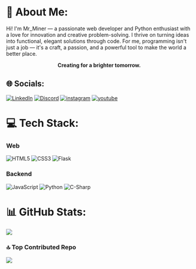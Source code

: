 # 💫 About Me:
Hi! I'm Mr_Miner — a passionate web developer and Python enthusiast with a love for innovation and creative problem-solving. I thrive on turning ideas into functional, elegant solutions through code. For me, programming isn't just a job — it's a craft, a passion, and a powerful tool to make the world a better place.
<p align="center"><strong>Creating for a brighter tomorrow.</strong></p>

## 🌐 Socials:
[![LinkedIn](https://img.shields.io/badge/LinkedIn-brightgreen?style=for-the-badge&logo=invision&logoColor=white&logoSize=auto&color=blue)](https://linkedin.com/in/mr-miner-102b43250) 
[![Discord](https://img.shields.io/badge/Discord-brightgreen?style=for-the-badge&logo=discord&logoColor=white&logoSize=auto&color=%2300008b)](https://discord.com/invite/NwwngM6PxA) 
[![instagram](https://img.shields.io/badge/instagram-brightgreen?style=for-the-badge&logo=instagram&logoColor=white&logoSize=auto&color=red)](https://instagram.com/mr0miner) 
[![youtube](https://img.shields.io/badge/youtube-brightgreen?style=for-the-badge&logo=youtube&logoColor=white&logoSize=auto&color=darkred)](https://www.youtube.com/@MrMiner-forever) 

# 💻 Tech Stack:
### Web
![HTML5](https://img.shields.io/badge/html5-%23E34F26.svg?style=for-the-badge&logo=html5&logoColor=white) 
![CSS3](https://img.shields.io/badge/css3-%231572B6.svg?style=for-the-badge&logo=css3&logoColor=white)
![Flask](https://img.shields.io/badge/flask-%23000.svg?style=for-the-badge&logo=flask&logoColor=white)
### Backend
![JavaScript](https://img.shields.io/badge/javascript-%23323330.svg?style=for-the-badge&logo=javascript&logoColor=%23F7DF1E)
![Python](https://img.shields.io/badge/python-3670A0?style=for-the-badge&logo=python&logoColor=ffdd54) 
![C-Sharp](https://img.shields.io/badge/c--sharp-68217A?style=for-the-badge&logo=c&logoColor=ffdd54) 

# 📊 GitHub Stats:
![](https://github-readme-stats.vercel.app/api/top-langs/?username=Mr0Miner&theme=dark&hide_border=true&include_all_commits=false&count_private=true&layout=compact)

### 🔝 Top Contributed Repo
![](https://github-contributor-stats.vercel.app/api?username=Mr0Miner&limit=5&theme=dark&combine_all_yearly_contributions=true)
